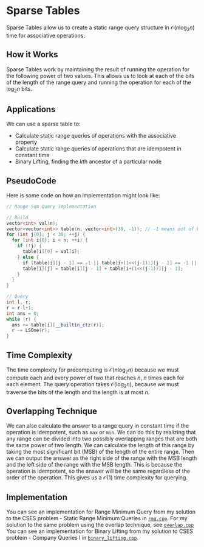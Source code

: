 # Sparse Tables

Sparse Tables allow us to create a static range query structure in $\mathcal{O}(n\log_2{n})$ time for associative operations.

## How it Works

Sparse Tables work by maintaining the result of running the operation for the following power of two values. This allows us to look at each of the bits of the length of the range query and running the operation for each of the $\log_2{n}$ bits.

## Applications

We can use a sparse table to:

- Calculate static range queries of operations with the associative property
- Calculate static range queries of operations that are idempotent in constant time
- Binary Lifting, finding the $k$th ancestor of a particular node

## PseudoCode

Here is some code on how an implementation might look like:

```cpp
// Range Sum Query Implementation

// Build
vector<int> val(n);
vector<vector<int>> table(n, vector<int>(30, -1)); // -1 means out of bounds
for (int j{0}; j < 30; ++j) {
  for (int i{0}; i < n; ++i) {
    if (!j) {
      table[i][0] = val[i];
    } else {
      if (table[i][j - 1] == -1 || table[i+(1<<(j-1))][j - 1] == -1 || i+(1<<(j-1)) >= n) continue;
      table[i][j] = table[i][j - 1] + table[i+(1<<(j-1))][j - 1];
    }
  }
}

// Query
int l, r;
r = r-l+1;
int ans = 0;
while (r) {
  ans += table[i][__builtin_ctz(r)];
  r -= LSOne(r);
}
```

## Time Complexity

The time complexity for precomputing is $\mathcal{O}(n\log_2{n})$ because we must compute each and every power of two that reaches $n$, $n$ times each for each element. The query operation takes $\mathcal{O}(\log_2{n})$, because we must traverse the bits of the length and the length is at most $n$.

## Overlapping Technique

We can also calculate the answer to a range query in constant time if the operation is idempotent, such as `max` or `min`. We can do this by realizing that any range can be divided into two possibly overlapping ranges that are both the same power of two length. We can calculate the length of this range by taking the most significant bit (MSB) of the length of the entire range. Then we can output the answer as the right side of the range with the MSB length and the left side of the range with the MSB length. This is because the operation is idempotent, so the answer will be the same regardless of the order of the operation. This gives us a $\mathcal{O}(1)$ time complexity for querying.

## Implementation

You can see an implementation for Range Minimum Query from my solution to the CSES problem - Static Range Minimum Queries in [`rmq.cpp`](./rmq.cpp). For my solution to the same problem using the overlap technique, see [`overlap.cpp`](./overlap.cpp) You can see an implementation for Binary Lifting from my solution to CSES problem - Company Queries I in [`binary_lifting.cpp`](./binary_lifting.cpp).
